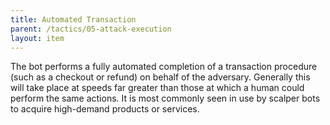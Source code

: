 ```yaml
---
title: Automated Transaction
parent: /tactics/05-attack-execution
layout: item
---
```


<p>The bot performs a fully automated completion of a transaction procedure (such as a checkout or refund) on behalf of the adversary. Generally this will take place at speeds far greater than those at which a human could perform the same actions. It is most commonly seen in use by scalper bots to acquire high-demand products or services.</p>
